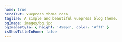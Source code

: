 ```yaml
---
home: true
heroText: vuepress-theme-reco
tagline: A simple and beautiful vuepress blog theme.
bgImage: images/bg.jpg
bgImageStyle: { height: '450px', color: '#fff' }
isShowTitleInHome: false
---
```


<style>
body{
  background-image: url('/images/bg.gif');
}
.anchor-down {
  display: block;
  margin: 12rem auto 0;
  bottom: 30px;
  width: 15px;
  height: 15px;
  font-size: 30px;
  text-align: center;
  animation: bounce-in 5s 3s infinite;
  position: absolute;
  left: 50%;
  bottom: 30%;
  margin-left: -10px;
  cursor: pointer;
}
@-webkit-keyframes bounce-in{
  0%{transform:translateY(0)}
  20%{transform:translateY(0)}
  50%{transform:translateY(-20px)}
  80%{transform:translateY(0)}
  to{transform:translateY(0)}
}
.anchor-down::before {
  content: "";
  width: 15px;
  height: 15px;
  display: block;
  border-right: 3px solid #fff;
  border-top: 3px solid #fff;
  transform: rotate(135deg);
  position: absolute;
  bottom: 10px;
}
.anchor-down::after {
  content: "";
  width: 15px;
  height: 15px;
  display: block;
  border-right: 3px solid #fff;
  border-top: 3px solid #fff;
  transform: rotate(135deg);
}
</style>
<script>
export default {
  mounted () {
    //  var options = {
    //   strings: ['vuepress-theme-reco', 'A simple and beautiful vuepress blog theme.'],
    //    typeSpeed: 100,   //打印速度
    //    startDelay: 30, //开始之前的延迟30毫秒
    //    loop: true     //是否循环
    // };
    // var typed = new Typed('.hero', options);
    const ifJanchor = document.getElementById("JanchorDown"); 
    ifJanchor && ifJanchor.parentNode.removeChild(ifJanchor);
    let a = document.createElement('a');
    a.id = 'JanchorDown';
    a.className = 'anchor-down';
    document.getElementsByClassName('hero')[0].append(a);
    let targetA = document.getElementById("JanchorDown");
    targetA.addEventListener('click', e => { // 添加点击事件
      this.scrollFn();
    })   
  },

  methods: {
    scrollFn() {
      const windowH = document.getElementsByClassName('hero')[0].clientHeight; // 获取窗口高度
      document.documentElement.scrollTop = windowH; // 滚动条滚动到指定位置
    }
  }
}
</script>

